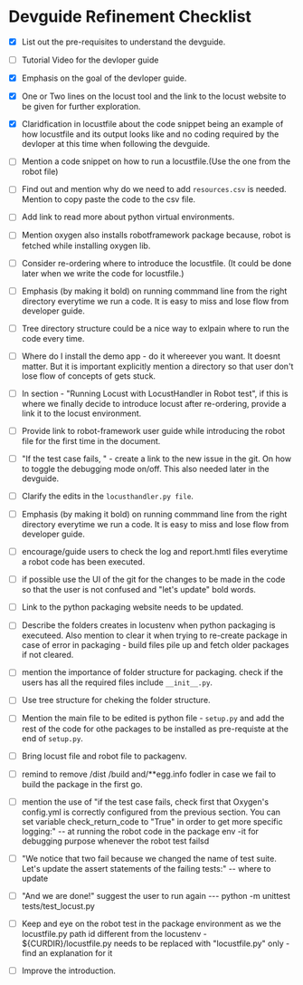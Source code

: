 # Devguide Refinement Checklist

- [x] List out the pre-requisites to understand the devguide.
- [ ] Tutorial Video for the devloper guide 
- [x] Emphasis on the goal of the devloper guide. 
- [x] One or Two lines on the locust tool and the link to the locust website to be given for further exploration.
- [x] Claridfication in locustfile about the code snippet being an example of how locustfile and its output looks like and no coding required by the devloper at this time when following the devguide.
- [ ] Mention a code snippet on how to run a locustfile.(Use the one from the robot file)
- [ ] Find out and mention why do we need to add `resources.csv` is needed. Mention to copy paste the code to the csv file.
- [ ] Add link to read more about python virtual environments.
- [ ] Mention oxygen also installs robotframework package because, robot is fetched while installing oxygen lib.
- [ ] Consider re-ordering where to introduce the locustfile. (It could be done later when we write the code for locustfile.)
- [ ] Emphasis (by making it bold) on running commmand line from the right directory everytime we run a code. It is easy to miss and lose flow from developer guide.
- [ ] Tree directory structure could be a nice way to exlpain where to run the code every time. 
- [ ] Where do I install the demo app - do it whereever you want. It doesnt matter. But it is important explicitly mention a directory so that user don't lose flow of concepts of gets stuck. 
- [ ] In section - "Running Locust with LocustHandler in Robot test", if this is where we finally decide to introduce locust after re-ordering, provide a link it to the locust environment.
- [ ] Provide link to robot-framework user guide while introducing the robot file for the first time in the document. 
- [ ] "If the test case fails, " - create a link to the new issue in the git. On how to toggle the debugging mode on/off. This also needed later in the devguide. 
- [ ] Clarify the edits in the `locusthandler.py file`. 
- [ ] Emphasis (by making it bold) on running commmand line from the right directory everytime we run a code. It is easy to miss and lose flow from developer guide.
- [ ] encourage/guide users to check the log and report.hmtl files everytime a robot code has been executed.
- [ ] if possible use the UI of the git for the changes to be made in the code so that the user is not confused and "let's update" bold words. 
- [ ] Link to the python packaging website needs to be updated. 
- [ ] Describe the folders creates in locustenv when python packaging is executeed. Also mention to clear it when trying to re-create package in case of error in packaging - build files pile up and fetch older packages if not cleared.
- [ ] mention the importance of folder structure for packaging. check if the users has all the required files include `__init__.py`. 
- [ ] Use tree structure for cheking the folder structure.
- [ ] Mention the main file to be edited is python file - `setup.py` and add the rest of the code for othe packages to be installed as pre-requiste at the end of `setup.py`.
- [ ] Bring locust file and robot file to packagenv.
- [ ] remind to remove /dist /build and/**egg.info fodler in case we fail to build the package in the first go.
- [ ] mention the use of "if the test case fails, check first that Oxygen's config.yml is correctly configured from the previous section. You can set variable check_return_code to "True" in order to get more specific logging:" -- at running the robot code in the package env -it for debugging purpose whenever the robot test failsd

- [ ] "We notice that two fail because we changed the name of test suite. Let's update the assert statements of the failing tests:" -- where to update

- [ ] "And we are done!" suggest the user to run again --- python -m unittest tests/test_locust.py


- [ ] Keep and eye on the robot test in the package environment as we the locustfile.py path id different from the locustenv - ${CURDIR}/locustfile.py needs to be replaced with "locustfile.py" only - find an explanation for it
- [ ] Improve the introduction.

